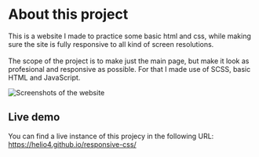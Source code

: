 # About this project
This is a website I made to practice some basic html and css, while making sure the site is fully responsive to all kind of screen resolutions.
<br><br>
The scope of the project is to make just the main page, but make it look as profesional and responsive as possible. For that I made use of SCSS, basic HTML and JavaScript. 

![Screenshots of the website](https://user-images.githubusercontent.com/24983230/135319735-952cfecc-3adc-4d97-8968-74902d99ac70.png)


## Live demo
You can find a live instance of this projecy in the following URL: https://helio4.github.io/responsive-css/
